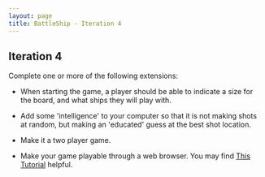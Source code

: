 ```yaml
---
layout: page
title: BattleShip - Iteration 4
---
```


## Iteration 4

Complete one or more of the following extensions:

* When starting the game, a player should be able to indicate a size for the board, and what ships they will play with.

* Add some 'intelligence' to your computer so that it is not making shots at random, but making an 'educated' guess at the best shot location.

* Make it a two player game.

* Make your game playable through a web browser. You may find [This Tutorial](/module1/projects/http_tutorial) helpful.
